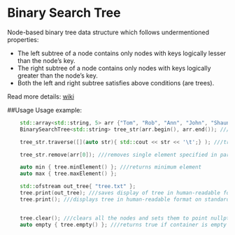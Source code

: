 # Binary Search Tree
Node-based binary tree data structure which follows undermentioned properties:
* The left subtree of a node contains only nodes with keys logically lesser than the node’s key.
* The right subtree of a node contains only nodes with keys logically greater than the node’s key.
* Both the left and right subtree satisfies above conditions (are trees).

Read more details: 	[wiki](https://en.wikipedia.org/wiki/Binary_search_tree)

##Usage
Usage example:
```c++
    std::array<std::string, 5> arr {"Tom", "Rob", "Ann", "John", "Shaun"};
    BinarySearchTree<std::string> tree_str(arr.begin(), arr.end()); ///STL container initialization.

    tree_str.traverse([](auto str){ std::cout << str << '\t';} ); ///traversing the inordered tree with std::funtion. Prints the elements in ascending order.

    tree_str.remove(arr[0]); ///removes single element specified in parameter

    auto min { tree.minElement() }; ///returns minimum element
    auto max { tree.maxElement() };

    std::ofstream out_tree{ "tree.txt" };
    tree.print(out_tree); ///saves display of tree in human-readable format to file
    tree.print(); ///displays tree in human-readable format on standard console output


    tree.clear(); ///clears all the nodes and sets them to point nullptr
    auto empty { tree.empty() }; ///returns true if container is empty
```
